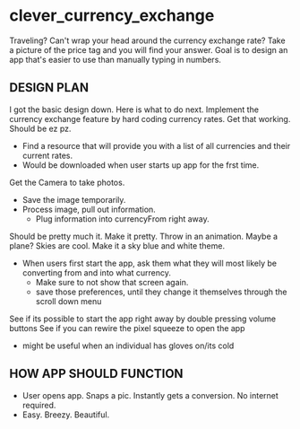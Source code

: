 # clever_currency_exchange
Traveling? Can't wrap your head around the currency exchange rate? Take a picture of the price tag and you will find your answer. Goal is to design an app that's easier to use than manually typing in numbers.





## DESIGN PLAN

I got the basic design down. Here is what to do next.
Implement the currency exchange feature by hard coding currency rates. Get that working. Should be ez pz.
  *  Find a resource that will provide you with a list of all currencies and their current rates. 
  * Would be downloaded when user starts up app for the frst time. 

Get the Camera to take photos.
* Save the image temporarily.
* Process image, pull out information.
  * Plug information into currencyFrom right away.

Should be pretty much it. Make it pretty. Throw in an animation. Maybe a plane? Skies are cool. Make it a sky blue and white theme.
* When users first start the app, ask them what they will most likely be converting from and into what currency.
  * Make sure to not show that screen again.
  * save those preferences, until they change it themselves through the scroll down menu
  
See if its possible to start the app right away by double pressing volume buttons
See if you can rewire the pixel squeeze to open the app
* might be useful when an individual has gloves on/its cold

  
## HOW APP SHOULD FUNCTION

- User opens app. Snaps a pic. Instantly gets a conversion. No internet required.
- Easy. Breezy. Beautiful.

